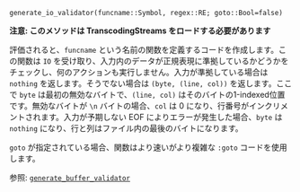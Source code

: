 ```
generate_io_validator(funcname::Symbol, regex::RE; goto::Bool=false)
```

**注意: このメソッドは TranscodingStreams をロードする必要があります**

評価されると、`funcname` という名前の関数を定義するコードを作成します。この関数は `IO` を受け取り、入力内のデータが正規表現に準拠しているかどうかをチェックし、何のアクションも実行しません。入力が準拠している場合は `nothing` を返します。そうでない場合は `(byte, (line, col))` を返します。ここで `byte` は最初の無効なバイトで、`(line, col)` はそのバイトの1-indexed位置です。無効なバイトが `\n` バイトの場合、`col` は 0 になり、行番号がインクリメントされます。入力が予期しない EOF によりエラーが発生した場合、`byte` は `nothing` になり、行と列はファイル内の最後のバイトになります。

`goto` が指定されている場合、関数はより速いがより複雑な `:goto` コードを使用します。

参照: [`generate_buffer_validator`](@ref)
